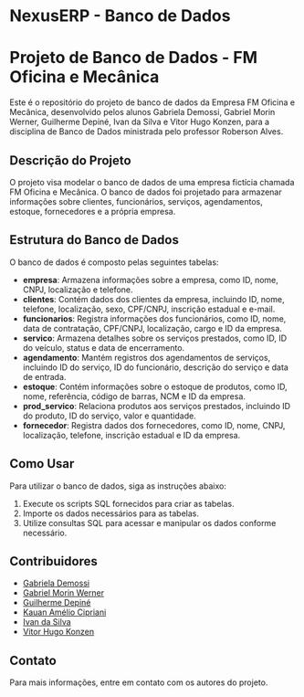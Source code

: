 # NexusERP - Banco de Dados

# Projeto de Banco de Dados - FM Oficina e Mecânica

Este é o repositório do projeto de banco de dados da Empresa FM Oficina e Mecânica, desenvolvido pelos alunos Gabriela Demossi, Gabriel Morin Werner, Guilherme Depiné, Ivan da Silva e Vitor Hugo Konzen, para a disciplina de Banco de Dados ministrada pelo professor Roberson Alves.

## Descrição do Projeto

O projeto visa modelar o banco de dados de uma empresa fictícia chamada FM Oficina e Mecânica. O banco de dados foi projetado para armazenar informações sobre clientes, funcionários, serviços, agendamentos, estoque, fornecedores e a própria empresa.

## Estrutura do Banco de Dados

O banco de dados é composto pelas seguintes tabelas:

- **empresa**: Armazena informações sobre a empresa, como ID, nome, CNPJ, localização e telefone.
- **clientes**: Contém dados dos clientes da empresa, incluindo ID, nome, telefone, localização, sexo, CPF/CNPJ, inscrição estadual e e-mail.
- **funcionarios**: Registra informações dos funcionários, como ID, nome, data de contratação, CPF/CNPJ, localização, cargo e ID da empresa.
- **servico**: Armazena detalhes sobre os serviços prestados, como ID, ID do veículo, status e data de encerramento.
- **agendamento**: Mantém registros dos agendamentos de serviços, incluindo ID do serviço, ID do funcionário, descrição do serviço e data de entrada.
- **estoque**: Contém informações sobre o estoque de produtos, como ID, nome, referência, código de barras, NCM e ID da empresa.
- **prod_servico**: Relaciona produtos aos serviços prestados, incluindo ID do produto, ID do serviço, valor e quantidade.
- **fornecedor**: Registra dados dos fornecedores, como ID, nome, CNPJ, localização, telefone, inscrição estadual e ID da empresa.

## Como Usar

Para utilizar o banco de dados, siga as instruções abaixo:

1. Execute os scripts SQL fornecidos para criar as tabelas.
2. Importe os dados necessários para as tabelas.
3. Utilize consultas SQL para acessar e manipular os dados conforme necessário.

## Contribuidores

- [Gabriela Demossi](https://github.com/Gabii1901)
- [Gabriel Morin Werner](https://github.com/Wyul)
- [Guilherme Depiné](https://github.com/depinegui)
- [Kauan Amélio Cipriani](https://github.com/KauanCipriani)
- [Ivan da Silva](https://github.com/duckbrave)
- [Vitor Hugo Konzen](https://github.com/vitorhk7)

## Contato

Para mais informações, entre em contato com os autores do projeto.
